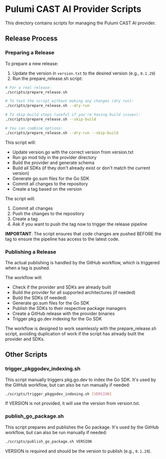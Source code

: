 # Pulumi CAST AI Provider Scripts

This directory contains scripts for managing the Pulumi CAST AI provider.

## Release Process

### Preparing a Release

To prepare a new release:

1. Update the version in `version.txt` to the desired version (e.g., `0.1.29`)
2. Run the prepare_release.sh script:

```bash
# For a real release:
./scripts/prepare_release.sh

# To test the script without making any changes (dry run):
./scripts/prepare_release.sh --dry-run

# To skip build steps (useful if you're having build issues):
./scripts/prepare_release.sh --skip-build

# You can combine options:
./scripts/prepare_release.sh --dry-run --skip-build
```

This script will:
- Update version.go with the correct version from version.txt
- Run go mod tidy in the provider directory
- Build the provider and generate schema
- Build all SDKs (if they don't already exist or don't match the current version)
- Generate go.sum files for the Go SDK
- Commit all changes to the repository
- Create a tag based on the version

The script will:
1. Commit all changes
2. Push the changes to the repository
3. Create a tag
4. Ask if you want to push the tag now to trigger the release pipeline

**IMPORTANT**: The script ensures that code changes are pushed BEFORE the tag to ensure the pipeline has access to the latest code.

### Publishing a Release

The actual publishing is handled by the GitHub workflow, which is triggered when a tag is pushed.

The workflow will:
- Check if the provider and SDKs are already built
- Build the provider for all supported architectures (if needed)
- Build the SDKs (if needed)
- Generate go.sum files for the Go SDK
- Publish the SDKs to their respective package managers
- Create a GitHub release with the provider binaries
- Trigger pkg.go.dev indexing for the Go SDK

The workflow is designed to work seamlessly with the prepare_release.sh script, avoiding duplication of work if the script has already built the provider and SDKs.

## Other Scripts

### trigger_pkggodev_indexing.sh

This script manually triggers pkg.go.dev to index the Go SDK. It's used by the GitHub workflow, but can also be run manually if needed:

```bash
./scripts/trigger_pkggodev_indexing.sh [VERSION]
```

If VERSION is not provided, it will use the version from version.txt.

### publish_go_package.sh

This script prepares and publishes the Go package. It's used by the GitHub workflow, but can also be run manually if needed:

```bash
./scripts/publish_go_package.sh VERSION
```

VERSION is required and should be the version to publish (e.g., `0.1.29`).
